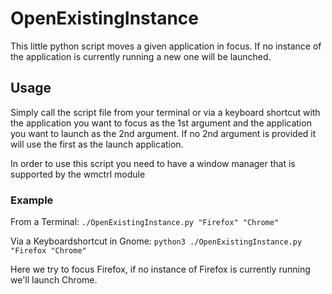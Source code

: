 # OpenExistingInstance
This little python script moves a given application in focus. If no instance of the application is currently running a new one will be launched.

## Usage
Simply call the script file from your terminal or via a keyboard shortcut with the application you want to focus as the 1st argument and the application you want to launch as the 2nd argument. If no 2nd argument is provided it will use the first as the launch application. 

In order to use this script you need to have a window manager that is supported by the wmctrl module

### Example
From a Terminal:
`./OpenExistingInstance.py "Firefox" "Chrome"`

Via a Keyboardshortcut in Gnome:
`python3 ./OpenExistingInstance.py "Firefox "Chrome"`

Here we try to focus Firefox, if no instance of Firefox is currently running we'll launch Chrome.

